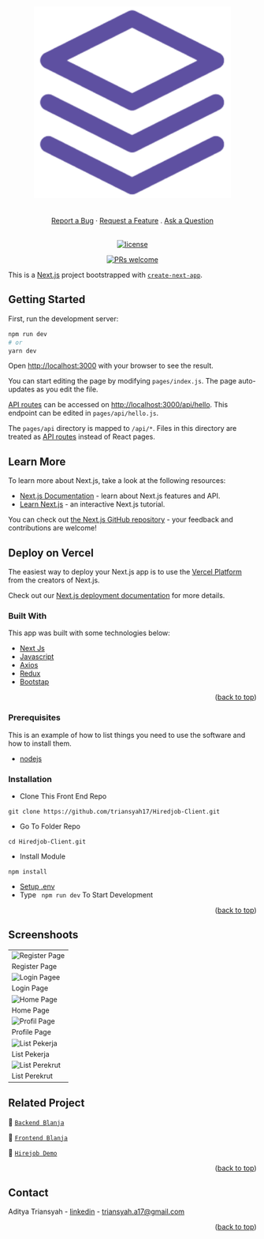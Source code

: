 <div id="top"></div>

<!-- PROJECT LOGO -->
<br />
<div align="center">
 <a href="https://github.com/triansyah17/Hiredjob-Client">
    <img src="./public/image/logo.png" alt="Logo" width="400px">
  </a>
 </div>
 <div align="center">
  <br />
  <br />
  <a href="https://github.com/dec0dOS/amazing-github-template/issues/new?assignees=&labels=bug&template=01_BUG_REPORT.md&title=bug%3A+">Report a Bug</a>
  ·
  <a href="https://github.com/dec0dOS/amazing-github-template/issues/new?assignees=&labels=enhancement&template=02_FEATURE_REQUEST.md&title=feat%3A+">Request a Feature</a>
  .
  <a href="https://github.com/dec0dOS/amazing-github-template/discussions">Ask a Question</a>
</div>

<div align="center">
<br />

[![license](https://img.shields.io/github/license/dec0dOS/amazing-github-template.svg?style=flat-square)](LICENSE)

[![PRs welcome](https://img.shields.io/badge/PRs-welcome-ff69b4.svg?style=flat-square)](https://github.com/triansyah17/)

</div>

<!-- ABOUT THE PROJECT -->

This is a [Next.js](https://nextjs.org/) project bootstrapped with [`create-next-app`](https://github.com/vercel/next.js/tree/canary/packages/create-next-app).

## Getting Started

First, run the development server:

```bash
npm run dev
# or
yarn dev
```

Open [http://localhost:3000](http://localhost:3000) with your browser to see the result.

You can start editing the page by modifying `pages/index.js`. The page auto-updates as you edit the file.

[API routes](https://nextjs.org/docs/api-routes/introduction) can be accessed on [http://localhost:3000/api/hello](http://localhost:3000/api/hello). This endpoint can be edited in `pages/api/hello.js`.

The `pages/api` directory is mapped to `/api/*`. Files in this directory are treated as [API routes](https://nextjs.org/docs/api-routes/introduction) instead of React pages.

## Learn More

To learn more about Next.js, take a look at the following resources:

- [Next.js Documentation](https://nextjs.org/docs) - learn about Next.js features and API.
- [Learn Next.js](https://nextjs.org/learn) - an interactive Next.js tutorial.

You can check out [the Next.js GitHub repository](https://github.com/vercel/next.js/) - your feedback and contributions are welcome!

## Deploy on Vercel

The easiest way to deploy your Next.js app is to use the [Vercel Platform](https://vercel.com/new?utm_medium=default-template&filter=next.js&utm_source=create-next-app&utm_campaign=create-next-app-readme) from the creators of Next.js.

Check out our [Next.js deployment documentation](https://nextjs.org/docs/deployment) for more details.

### Built With

This app was built with some technologies below:

- [Next Js](https://nextjs.org/)
- [Javascript](https://www.javascript.com/)
- [Axios](https://axios-http.com/)
- [Redux](https://redux.js.org/)
- [Bootstap](https://getbootstrap.com)

<p align="right">(<a href="#top">back to top</a>)</p>

### Prerequisites

This is an example of how to list things you need to use the software and how to install them.

- [nodejs](https://nodejs.org/en/download/)

### Installation

- Clone This Front End Repo

```
git clone https://github.com/triansyah17/Hiredjob-Client.git
```

- Go To Folder Repo

```
cd Hiredjob-Client.git
```

- Install Module

```
npm install
```

- <a href="#setup-env">Setup .env</a>
- Type ` npm run dev` To Start Development

<p align="right">(<a href="#top">back to top</a>)</p>

## Screenshoots

<p align="center" display=flex>
<table>

  <tr>
    <td><image src="./screenshoot/Register Page.png" alt="Register Page" width=100%></td>
  </tr>
   <tr>
    <td>Register Page</td>
  </tr>

  <tr>
    <td><image src="./screenshoot/Login Page.png" alt="Login Pagee" width=100%/></td>
  </tr>
   <tr>
    <td>Login Page</td>
  </tr>

  <tr>
    <td><image src="./screenshoot/Landing Page.png" alt="Home Page" width=100% ></td>
  </tr>
  <tr>
    <td>Home Page</td>
  </tr>

  <tr>
    <td><image src="./screenshoot/Profile Page.png" alt="Profil Page" width=100%></td>
  </tr>
  <tr>
      <td>Profile Page</td>
  </tr>

  <tr>
    <td><image src="./screenshoot/List Pekerja.png" alt="List Pekerja" width=100%></td>
  </tr>
  <tr>
      <td>List Pekerja</td>
  </tr>

   <tr>
    <td><image src="./screenshoot/List Perekrut.png" alt="List Perekrut" width=100%></td>
  </tr>
  <tr>
      <td>List Perekrut</td>
  </tr>
</table>
</table>

## Related Project

:rocket: [`Backend Blanja`](https://github.com/triansyah17/Hired-API)

:rocket: [`Frontend Blanja`](https://github.com/triansyah17/Hired-Client)

:rocket: [`Hirejob Demo`](https://Hiredjob-client.vercel.app/)

<p align="right">(<a href="#top">back to top</a>)</p>

## Contact

Aditya Triansyah - [linkedin](https://www.linkedin.com/in/triansyah17/) - triansyah.a17@gmail.com

<p align="right">(<a href="#top">back to top</a>)</p>
